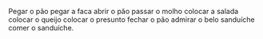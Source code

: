 Pegar o pão
pegar a faca
abrir o pão 
passar o molho
colocar a salada
colocar o queijo
colocar o presunto
fechar o pão
admirar o belo sanduíche
comer o sanduíche.
